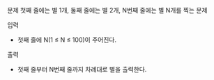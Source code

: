 문제
첫째 줄에는 별 1개, 둘째 줄에는 별 2개, N번째 줄에는 별 N개를 찍는 문제

입력
- 첫째 줄에 N(1 ≤ N ≤ 100)이 주어진다.

출력
- 첫째 줄부터 N번째 줄까지 차례대로 별을 출력한다.
